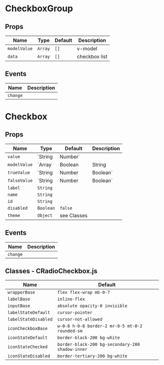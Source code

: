 # CheckboxGroup

## Props

| Name         | Type    | Default | Description   |
| ------------ | ------- | ------- | ------------- |
| `modelValue` | `Array` | `[]`    | v-model       |
| `data`       | `Array` | `[]`    | checkbox list |

## Events

| Name     | Description |
| -------- | ----------- |
| `change` |             |

# Checkbox

## Props

| Name         | Type                          | Default     | Description |
| ------------ | ----------------------------- | ----------- | ----------- |
| `value`      | `String|Number`               |             |             |
| `modelValue` | `Array|Boolean|String|Number` |             | v-model     |
| `trueValue`  | `String|Number|Boolean`       | `true`      |             |
| `falseValue` | `String|Number|Boolean`       | `false`     |             |
| `label`      | `String`                      |             |             |
| `name`       | `String`                      |             |             |
| `id`         | `String`                      |             |             |
| `disabled`   | `Boolean`                     | `false`     |             |
| `theme`      | `Object`                      | see Classes |             |

## Events

| Name     | Description |
| -------- | ----------- |
| `change` |             |

## Classes - CRadioCheckbox.js

| Name                 | Default                                          |
| -------------------- | ------------------------------------------------ |
| `wrapperBase`        | `flex flex-wrap mb-0-7`                          |
| `labelBase`          | `inline-flex`                                    |
| `inputBase`          | `absolute opacity-0 invisible`                   |
| `labelStateDefault`  | `cursor-pointer`                                 |
| `labelStateDisabled` | `cursor-not-allowed`                             |
| `iconCheckboxBase`   | `w-0-8 h-0-8 border-2 mr-0-5 mt-0-2 rounded-sm`  |
| `iconStateDefault`   | `border-black-200 bg-white`                      |
| `iconStateChecked`   | `border-black-200 bg-secondary-200 shadow-inner` |
| `iconStateDisabled`  | `border-tertiary-200 bg-white`                   |
